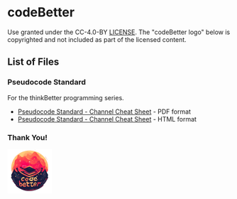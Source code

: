 # codeBetter

Use granted under the CC-4.0-BY [LICENSE](LICENSE.md). The "codeBetter logo" below is copyrighted and not included as part of the licensed content.

## List of Files

### Pseudocode Standard

For the thinkBetter programming series.

- [Pseudocode Standard - Channel Cheat Sheet](Pseudocode%20Standard%20-%20Channel%20Cheat%20Sheet.pdf) - PDF format
- [Pseudocode Standard - Channel Cheat Sheet](pseudocode_standard_cheat_sheet.html) - HTML format

### Thank You!

![image](https://github.com/kittrellbj/codeBetter/blob/main/codebetter_logo.png)
